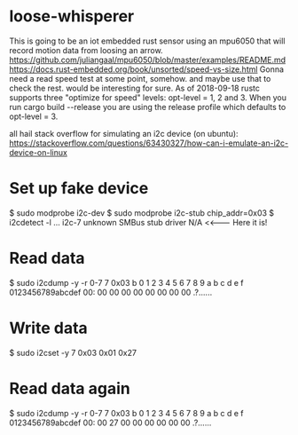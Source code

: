 # loose-whisperer

This is going to be an iot embedded rust sensor using an mpu6050 that will record motion data from loosing an arrow.
https://github.com/juliangaal/mpu6050/blob/master/examples/README.md
https://docs.rust-embedded.org/book/unsorted/speed-vs-size.html
Gonna need a read speed test at some point, somehow. and maybe use that to check the rest. would be interesting for sure.
As of 2018-09-18 rustc supports three "optimize for speed" levels: opt-level = 1, 2 and 3. When you run cargo build --release you are using the release profile which defaults to opt-level = 3.

all hail stack overflow for simulating an i2c device (on ubuntu): https://stackoverflow.com/questions/63430327/how-can-i-emulate-an-i2c-device-on-linux

# Set up fake device
$ sudo modprobe i2c-dev
$ sudo modprobe i2c-stub chip_addr=0x03
$ i2cdetect -l
...
i2c-7  unknown    SMBus stub driver    N/A    <<--- Here it is!

# Read data
$ sudo i2cdump -y -r 0-7 7 0x03 b
     0  1  2  3  4  5  6  7  8  9  a  b  c  d  e  f    0123456789abcdef
00: 00 00 00 00 00 00 00 00                            .?......        

# Write data
$ sudo i2cset -y 7 0x03 0x01 0x27

# Read data again
$ sudo i2cdump -y -r 0-7 7 0x03 b
     0  1  2  3  4  5  6  7  8  9  a  b  c  d  e  f    0123456789abcdef
00: 00 27 00 00 00 00 00 00                            .?......        